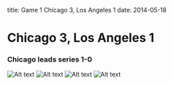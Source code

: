 title: Game 1 Chicago 3, Los Angeles 1
date: 2014-05-18

# Chicago 3, Los Angeles 1

### Chicago leads series 1-0

![Alt text](https://s3.amazonaws.com/gifbase/hawks_kings/hawks_kings_1_game1_small.gif)
![Alt text](https://s3.amazonaws.com/gifbase/hawks_kings/hawks_kings_2_game1_small.gif)
![Alt text](https://s3.amazonaws.com/gifbase/hawks_kings/hawks_kings_3_game1_small.gif)
![Alt text](https://s3.amazonaws.com/gifbase/hawks_kings/hawks_kings_4_game1_small.gif)
